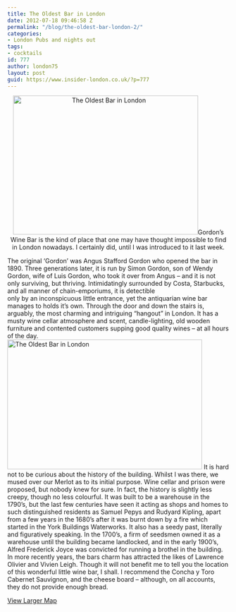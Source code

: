 ```yaml
---
title: The Oldest Bar in London
date: 2012-07-18 09:46:58 Z
permalink: "/blog/the-oldest-bar-london-2/"
categories:
- London Pubs and nights out
tags:
- cocktails
id: 777
author: london75
layout: post
guid: https://www.insider-london.co.uk/?p=777
---
```


<p style="text-align: center">
  <img class="aligncenter" src="http://insidertrends.squarespace.com/storage/Gordons%20Wine%20Bar.jpg?__SQUARESPACE_CACHEVERSION=1328286145848" alt="The Oldest Bar in London" width="420" height="315" />Gordon’s Wine Bar is the kind of place that one may have thought impossible to find in London nowadays. I certainly did, until I was introduced to it last week.
</p>
<div>
  The original ‘Gordon’ was Angus Stafford Gordon who opened the bar in 1890. Three generations later, it is run by Simon Gordon, son of Wendy Gordon, wife of Luis Gordon, who took it over from Angus &#8211; and it is not only surviving, but thriving. Intimidatingly surrounded by Costa, Starbucks, and all manner of chain-emporiums, it is detectible only by an inconspicuous little entrance, yet the antiquarian wine bar manages to holds it’s own. Through the door and down the stairs is, arguably, the most charming and intriguing “hangout” in London. It has a musty wine cellar atmosphere and scent, candle-lighting, old wooden furniture and contented customers supping good quality wines &#8211; at all hours of the day. <img class="aligncenter" src="http://i.imgur.com/tzzq8.jpg" alt="The Oldest Bar in London" width="442" height="294" /> It is hard not to be curious about the history of the building. Whilst I was there, we mused over our Merlot as to its initial purpose. Wine cellar and prison were proposed, but nobody knew for sure. In fact, the history is slightly less creepy, though no less colourful. It was built to be a warehouse in the 1790’s, but the last few centuries have seen it acting as shops and homes to such distinguished residents as Samuel Pepys and Rudyard Kipling, apart from a few years in the 1680’s after it was burnt down by a fire which started in the York Buildings Waterworks. It also has a seedy past, literally and figuratively speaking. In the 1700’s, a firm of seedsmen owned it as a warehouse until the building became landlocked, and in the early 1900’s, Alfred Frederick Joyce was convicted for running a brothel in the building. In more recently years, the bars charm has attracted the likes of Lawrence Olivier and Vivien Leigh. Though it will not benefit me to tell you the location of this wonderful little wine bar, I shall. I recommend the Concha y Toro Cabernet Sauvignon, and the cheese board &#8211; although, on all accounts, they do not provide enough bread.
</div>

[View Larger Map](https://maps.google.co.uk/maps?ie=UTF8&q=Gordon%E2%80%99s+Wine+Bar&fb=1&gl=uk&hq=Gordon%E2%80%99s+Wine+Bar&hnear=London,+United+Kingdom&t=m&ll=51.507929,-0.123422&spn=0.006295,0.009374&source=embed)
